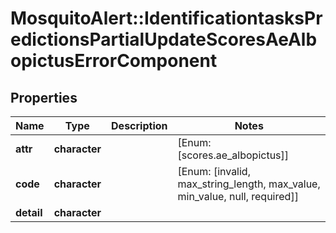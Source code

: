 # MosquitoAlert::IdentificationtasksPredictionsPartialUpdateScoresAeAlbopictusErrorComponent


## Properties
Name | Type | Description | Notes
------------ | ------------- | ------------- | -------------
**attr** | **character** |  | [Enum: [scores.ae_albopictus]] 
**code** | **character** |  | [Enum: [invalid, max_string_length, max_value, min_value, null, required]] 
**detail** | **character** |  | 


